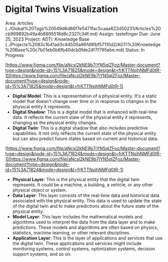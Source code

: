 # Digital Twins Visualization

Area: Articles (../Global%20Tags%20549d6d86f7e5471fac5caaa622d50231/Articles%20cb999892b49a4b8895518d8c2327c34f.md)
Assign: tastefinger
Due: June 25, 2023
Project: ADTI: Knowledge Base (../Projects%2083c1b41ad3c44505a96fd9fbf57110d2/ADTI%20Knowledge%20Base%20c7b01eb0b6fb40dcb0fde24f7f795ebe.md)
Status: In Progress

[https://www.figma.com/file/aNcsl2kNE9b7jYN5qlZFoz/Master-document?type=design&node-id=15%3A71825&mode=design&t=frKTTNsihNMFd0tR-1](https://www.figma.com/file/aNcsl2kNE9b7jYN5qlZFoz/Master-document?type=design&node-id=15%3A71825&mode=design&t=frKTTNsihNMFd0tR-1)

- **Digital Model**: This is a representation of a physical entity. It's a static model that doesn't change over time or in response to changes in the physical entity it represents.
- **Digital Shadow**: This is a digital model that is enhanced with real-time data. It reflects the current state of the physical entity it represents, changing as the physical entity changes.
- **Digital Twin**: This is a digital shadow that also includes predictive capabilities. It not only reflects the current state of the physical entity but can also predict future states based on current and historical data.

[https://www.figma.com/file/aNcsl2kNE9b7jYN5qlZFoz/Master-document?type=design&node-id=15%3A71824&mode=design&t=frKTTNsihNMFd0tR-1](https://www.figma.com/file/aNcsl2kNE9b7jYN5qlZFoz/Master-document?type=design&node-id=15%3A71824&mode=design&t=frKTTNsihNMFd0tR-1)

- **Physical Layer**: This is the physical entity that the digital twin represents. It could be a machine, a building, a vehicle, or any other physical object or system.
- **Data Layer**: This layer consists of the real-time data and historical data associated with the physical entity. This data is used to update the state of the digital twin and to make predictions about the future state of the physical entity.
- **Model Layer**: This layer includes the mathematical models and algorithms used to interpret the data from the data layer and to make predictions. These models and algorithms are often based on physics, statistics, machine learning, or other relevant disciplines.
- **Application Layer**: This is the layer of applications and services that use the digital twin. These applications and services might include monitoring systems, control systems, optimization systems, decision support systems, and so on.